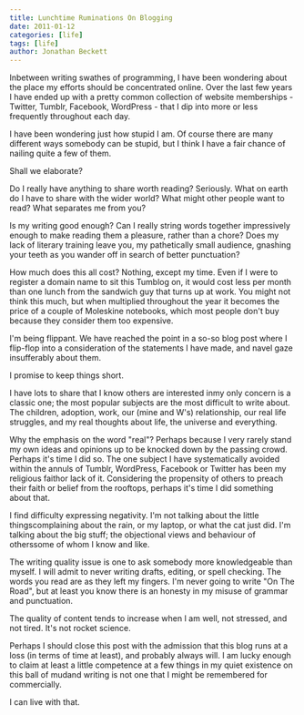 ```yaml
---
title: Lunchtime Ruminations On Blogging
date: 2011-01-12
categories: [life]
tags: [life]
author: Jonathan Beckett
---
```


Inbetween writing swathes of programming, I have been wondering about the place my efforts should be concentrated online. Over the last few years I have ended up with a pretty common collection of website memberships - Twitter, Tumblr, Facebook, WordPress - that I dip into more or less frequently throughout each day.

I have been wondering just how stupid I am. Of course there are many different ways somebody can be stupid, but I think I have a fair chance of nailing quite a few of them.

Shall we elaborate?

Do I really have anything to share worth reading? Seriously. What on earth do I have to share with the wider world? What might other people want to read? What separates me from you?

Is my writing good enough? Can I really string words together impressively enough to make reading them a pleasure, rather than a chore? Does my lack of literary training leave you, my pathetically small audience, gnashing your teeth as you wander off in search of better punctuation?

How much does this all cost? Nothing, except my time. Even if I were to register a domain name to sit this Tumblog on, it would cost less per month than one lunch from the sandwich guy that turns up at work. You might not think this much, but when multiplied throughout the year it becomes the price of a couple of Moleskine notebooks, which most people don't buy because they consider them too expensive.

I'm being flippant. We have reached the point in a so-so blog post where I flip-flop into a consideration of the statements I have made, and navel gaze insufferably about them.

I promise to keep things short.

I have lots to share that I know others are interested inmy only concern is a classic one; the most popular subjects are the most difficult to write about. The children, adoption, work, our (mine and W's) relationship, our real life struggles, and my real thoughts about life, the universe and everything.

Why the emphasis on the word "real"? Perhaps because I very rarely stand my own ideas and opinions up to be knocked down by the passing crowd. Perhaps it's time I did so. The one subject I have systematically avoided within the annuls of Tumblr, WordPress, Facebook or Twitter has been my religious faithor lack of it. Considering the propensity of others to preach their faith or belief from the rooftops, perhaps it's time I did something about that.

I find difficulty expressing negativity. I'm not talking about the little thingscomplaining about the rain, or my laptop, or what the cat just did. I'm talking about the big stuff; the objectional views and behaviour of otherssome of whom I know and like.

The writing quality issue is one to ask somebody more knowledgeable than myself. I will admit to never writing drafts, editing, or spell checking. The words you read are as they left my fingers. I'm never going to write "On The Road", but at least you know there is an honesty in my misuse of grammar and punctuation.

The quality of content tends to increase when I am well, not stressed, and not tired. It's not rocket science.

Perhaps I should close this post with the admission that this blog runs at a loss (in terms of time at least), and probably always will. I am lucky enough to claim at least a little competence at a few things in my quiet existence on this ball of mudand writing is not one that I might be remembered for commercially.

I can live with that.